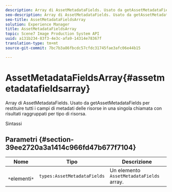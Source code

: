 ```yaml
---
description: Array di AssetMetadataFields. Usato da getAssetMetadataFields per restituire tutti i campi di metadati delle risorse in una singola chiamata con risultati raggruppati per tipo di risorsa.
seo-description: Array di AssetMetadataFields. Usato da getAssetMetadataFields per restituire tutti i campi di metadati delle risorse in una singola chiamata con risultati raggruppati per tipo di risorsa.
seo-title: AssetMetadataFieldsArray
solution: Experience Manager
title: AssetMetadataFieldsArray
topic: Scene7 Image Production System API
uuid: a131b234-83f3-4e3c-afa9-14314e78367f
translation-type: tm+mt
source-git-commit: 7bc7b3a86fbcdc57cfdc31745fae3afc06e44b15

---
```



# AssetMetadataFieldsArray{#assetmetadatafieldsarray}

Array di AssetMetadataFields. Usato da getAssetMetadataFields per restituire tutti i campi di metadati delle risorse in una singola chiamata con risultati raggruppati per tipo di risorsa.

Sintassi

## Parametri {#section-39ee2720a3a1414c966fd47b677f7104}

| Nome | Tipo | Descrizione |
|---|---|---|
| ` *`elementi`*` | `types:AssetMetadataFields` | Un elemento `AssetMetadataFields` array. |

